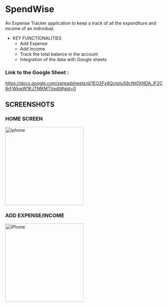 # SpendWise
An Expense Tracker application to keep a track of all the expenditure and income of an individual.
- KEY FUNCTIONALITIES
  - Add Expense
  - Add Income
  - Track the total balance in the account
  - Integration of the data with Google sheets
### Link to the Google Sheet :
https://docs.google.com/spreadsheets/d/1EO2Fx6Qctptu59cNt0XNDA_lF2C8rFWkwW1KJTMKMTI/edit#gid=0

## SCREENSHOTS
### HOME SCREEN
<img width="250" alt="iphone" src="https://github.com/Khush1t/SpendWise/assets/76950403/b473efa2-cca6-4bec-95cf-5b1e7cb9922a">

### ADD EXPENSE/INCOME
<img width="250" alt="iPhone" src="https://github.com/Khush1t/SpendWise/assets/76950403/956f02a3-94e0-4872-96a3-de76b22f701a">
